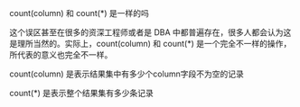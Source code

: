 count(column) 和 count(*) 是一样的吗

这个误区甚至在很多的资深工程师或者是 DBA 中都普遍存在，很多人都会认为这是理所当然的。实际上，count(column) 和 count(*) 是一个完全不一样的操作，所代表的意义也完全不一样。

count(column) 是表示结果集中有多少个column字段不为空的记录

count(*) 是表示整个结果集有多少条记录

